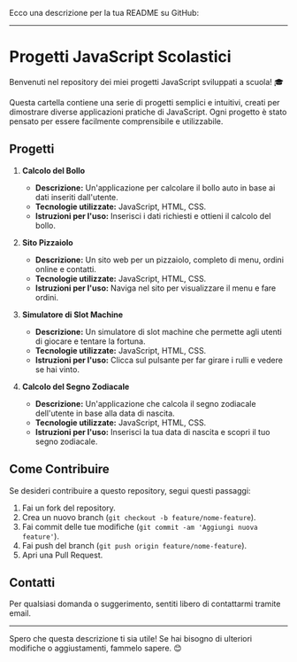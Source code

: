 Ecco una descrizione per la tua README su GitHub:

---

# Progetti JavaScript Scolastici

Benvenuti nel repository dei miei progetti JavaScript sviluppati a scuola! 🎓

Questa cartella contiene una serie di progetti semplici e intuitivi, creati per dimostrare diverse applicazioni pratiche di JavaScript. Ogni progetto è stato pensato per essere facilmente comprensibile e utilizzabile.

## Progetti

1. **Calcolo del Bollo**
   - **Descrizione:** Un'applicazione per calcolare il bollo auto in base ai dati inseriti dall'utente.
   - **Tecnologie utilizzate:** JavaScript, HTML, CSS.
   - **Istruzioni per l'uso:** Inserisci i dati richiesti e ottieni il calcolo del bollo.

2. **Sito Pizzaiolo**
   - **Descrizione:** Un sito web per un pizzaiolo, completo di menu, ordini online e contatti.
   - **Tecnologie utilizzate:** JavaScript, HTML, CSS.
   - **Istruzioni per l'uso:** Naviga nel sito per visualizzare il menu e fare ordini.

3. **Simulatore di Slot Machine**
   - **Descrizione:** Un simulatore di slot machine che permette agli utenti di giocare e tentare la fortuna.
   - **Tecnologie utilizzate:** JavaScript, HTML, CSS.
   - **Istruzioni per l'uso:** Clicca sul pulsante per far girare i rulli e vedere se hai vinto.

4. **Calcolo del Segno Zodiacale**
   - **Descrizione:** Un'applicazione che calcola il segno zodiacale dell'utente in base alla data di nascita.
   - **Tecnologie utilizzate:** JavaScript, HTML, CSS.
   - **Istruzioni per l'uso:** Inserisci la tua data di nascita e scopri il tuo segno zodiacale.

## Come Contribuire

Se desideri contribuire a questo repository, segui questi passaggi:

1. Fai un fork del repository.
2. Crea un nuovo branch (`git checkout -b feature/nome-feature`).
3. Fai commit delle tue modifiche (`git commit -am 'Aggiungi nuova feature'`).
4. Fai push del branch (`git push origin feature/nome-feature`).
5. Apri una Pull Request.

## Contatti

Per qualsiasi domanda o suggerimento, sentiti libero di contattarmi tramite email.

---

Spero che questa descrizione ti sia utile! Se hai bisogno di ulteriori modifiche o aggiustamenti, fammelo sapere. 😊
